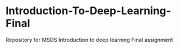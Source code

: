 # Introduction-To-Deep-Learning-Final
Repository for MSDS Introduction to deep learning Final assignment 
